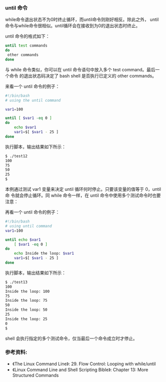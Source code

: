 ### until 命令

while命令退出状态不为0时终止循环，而until命令则刚好相反。除此之外，
until命令与while命令很相似。until循环会在接收到为0的退出状态时终止。

until 命令的格式如下：

```bash
until test commands
do
 other commands
done
```

与 while 命令类似，你可以在 until 命令语句中放入多个 test command。最后一个命令
的退出状态码决定了 bash shell 是否执行已定义的 other commands。


来看一个 until 命令的例子：

```bash
#!/bin/bash
# using the until command

var1=100

until [ $var1 -eq 0 ]
do
	echo $var1
    var1=$[ $var1 - 25 ]
done
```

执行脚本，输出结果如下所示：

```bash
$ ./test12
100
75
50
25
$
```

本例通过测试 var1 变量来决定 until 循环何时停止。只要该变量的值等于 0，until 命
令就会停止循环。同 while 命令一样，在 until 命令中使用多个测试命令时也要注意：

再看一个 until 命令的例子：

```bash
#!/bin/bash
# using until command
var1=100

until echo $var1
	[ $var1 -eq 0 ]
do
	echo Inside the loop: $var1
	var1=$[ $var1 - 25 ]
done
```

执行脚本，输出结果如下所示：

```bash
$ ./test13
100
Inside the loop: 100
75
Inside the loop: 75
50
Inside the loop: 50
25
Inside the loop: 25
0
$
```

shell 会执行指定的多个测试命令，仅当最后一个命令成立时才停止。

### 参考资料:
- 《The Linux Command Line》: 29. Flow Control: Looping with while/until
- 《Linux Command Line and Shell Scripting Bible》: Chapter 13: More Structured Commands
